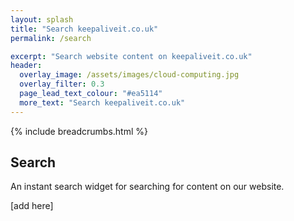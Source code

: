 ```yaml
---
layout: splash
title: "Search keepaliveit.co.uk"
permalink: /search

excerpt: "Search website content on keepaliveit.co.uk"
header:
  overlay_image: /assets/images/cloud-computing.jpg
  overlay_filter: 0.3 
  page_lead_text_colour: "#ea5114"
  more_text: "Search keepaliveit.co.uk"
---
```


{% include breadcrumbs.html %}

## Search
An instant search widget for searching for content on our website.

[add here]